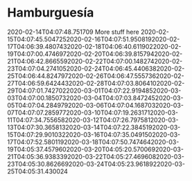 # Hamburguesía

2020-02-14T04:07:48.751709
More stuff here
2020-02-15T04:07:45.5047252020-02-16T04:07:51.9508192020-02-17T04:06:39.4807432020-02-18T04:06:40.6119022020-02-19T04:07:00.4746972020-02-20T04:06:39.8157942020-02-21T04:06:42.8665592020-02-22T04:07:00.1482742020-02-23T04:07:04.2741052020-02-24T04:06:45.4406382020-02-25T04:06:44.8247972020-02-26T04:06:47.5557362020-02-27T04:06:59.6424432020-02-28T04:07:03.8064102020-02-29T04:07:01.7427022020-03-01T04:07:22.9194852020-03-03T04:07:00.1850732020-03-04T04:07:03.8472452020-03-05T04:07:04.2849792020-03-06T04:07:04.1687032020-03-07T04:07:07.2859772020-03-10T04:07:19.2631712020-03-11T04:07:34.7556582020-03-12T04:07:26.7975812020-03-13T04:07:30.3658132020-03-14T04:07:22.3845192020-03-15T04:07:29.9010322020-03-16T04:07:35.0491502020-03-17T04:07:52.5801192020-03-18T04:07:50.7474642020-03-19T04:05:37.4579602020-03-20T04:05:20.5700692020-03-21T04:05:36.9383392020-03-22T04:05:27.4696082020-03-23T04:05:30.8626692020-03-24T04:05:23.9618922020-03-25T04:05:31.430024